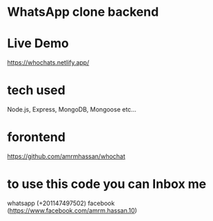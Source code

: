 # WhatsApp clone backend
# Live Demo
https://whochats.netlify.app/
# tech used 
Node.js, Express, MongoDB, Mongoose etc...
# forontend 
https://github.com/amrmhassan/whochat
# to use this code you can Inbox me 
whatsapp (+201147497502)
facebook (https://www.facebook.com/amrm.hassan.10)
